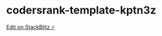 # codersrank-template-kptn3z

[Edit on StackBlitz ⚡️](https://stackblitz.com/edit/codersrank-template-kptn3z)